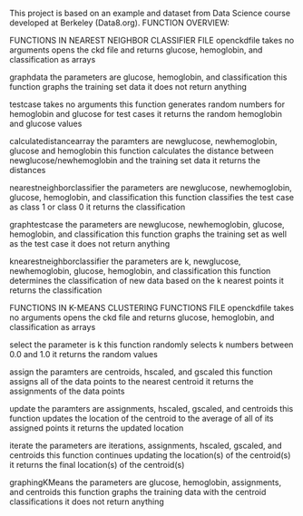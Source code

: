 This project is based on an example and dataset from Data Science course developed at Berkeley (Data8.org).
FUNCTION OVERVIEW:

FUNCTIONS IN NEAREST NEIGHBOR CLASSIFIER FILE
openckdfile
  takes no arguments
  opens the ckd file and returns glucose, hemoglobin, and classification as arrays

graphdata
  the parameters are glucose, hemoglobin, and classification
  this function graphs the training set data
  it does not return anything

testcase
  takes no arguments
  this function generates random numbers for hemoglobin and glucose for test cases
  it returns the random hemoglobin and glucose values

calculatedistancearray
  the paramters are newglucose, newhemoglobin, glucose and hemoglobin
  this function calculates the distance between newglucose/newhemoglobin and the training set data
  it returns the distances

nearestneighborclassifier
  the parameters are newglucose, newhemoglobin, glucose, hemoglobin, and classification
  this function classifies the test case as class 1 or class 0
  it returns the classification

graphtestcase
  the parameters are newglucose, newhemoglobin, glucose, hemoglobin, and classification
  this function graphs the training set as well as the test case
  it does not return anything

knearestneighborclassifier
  the parameters are k, newglucose, newhemoglobin, glucose, hemoglobin, and classification
  this function determines the classification of new data based on the k nearest points
  it returns the classification
  
  
FUNCTIONS IN K-MEANS CLUSTERING FUNCTIONS FILE
openckdfile
 takes no arguments
  opens the ckd file and returns glucose, hemoglobin, and classification as arrays
  
select
  the parameter is k
  this function randomly selects k numbers between 0.0 and 1.0
  it returns the random values
  
assign
  the paramters are centroids, hscaled, and gscaled
  this function assigns all of the data points to the nearest centroid
  it returns the assignments of the data points
  
update
  the paramters are assignments, hscaled, gscaled, and centroids
  this function updates the location of the centroid to the average of all of its assigned points
  it returns the updated location
  
iterate
  the parameters are iterations, assignments, hscaled, gscaled, and centroids
  this function continues updating the location(s) of the centroid(s)
  it returns the final location(s) of the centroid(s)
  
graphingKMeans
  the parameters are glucose, hemoglobin, assignments, and centroids
  this function graphs the training data with the centroid classifications
  it does not return anything
